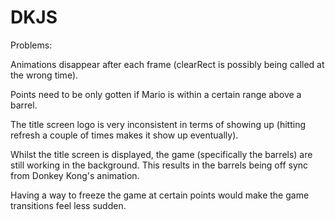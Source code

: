 # DKJS

Problems:

Animations disappear after each frame (clearRect is possibly being called at the wrong time).

Points need to be only gotten if Mario is within a certain range above a barrel.

The title screen logo is very inconsistent in terms of showing up (hitting refresh a couple of times makes it show up eventually).

Whilst the title screen is displayed, the game (specifically the barrels) are still working in the background. This results in the barrels being off sync from Donkey Kong's animation.

Having a way to freeze the game at certain points would make the game transitions feel less sudden.
